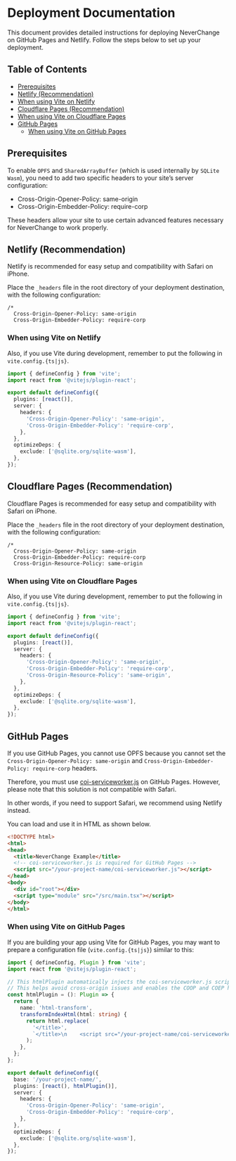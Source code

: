 # Deployment Documentation

This document provides detailed instructions for deploying NeverChange on GitHub Pages and Netlify. Follow the steps below to set up your deployment.

## Table of Contents
- [Prerequisites](#prerequisites)
- [Netlify (Recommendation)](#netlify-recommendation)
 - [When using Vite on Netlify](#when-using-vite-on-netlify)
- [Cloudflare Pages (Recommendation)](#cloudflare-pages-recommendation)
 - [When using Vite on Cloudflare Pages](#when-using-vite-on-cloudflare-pages)
- [GitHub Pages](#github-pages)
  - [When using Vite on GitHub Pages](#when-using-vite-on-github-pages)

## Prerequisites

To enable `OPFS` and `SharedArrayBuffer` (which is used internally by `SQLite Wasm`), you need to add two specific headers to your site’s server configuration:

* Cross-Origin-Opener-Policy: same-origin
* Cross-Origin-Embedder-Policy: require-corp

These headers allow your site to use certain advanced features necessary for NeverChange to work properly.

## Netlify (Recommendation)
Netlify is recommended for easy setup and compatibility with Safari on iPhone.

Place the `_headers` file in the root directory of your deployment destination, with the following configuration:

```
/*  
  Cross-Origin-Opener-Policy: same-origin
  Cross-Origin-Embedder-Policy: require-corp
```

### When using Vite on Netlify

Also, if you use Vite during development, remember to put the following in `vite.config.{ts|js}`.

```typescript
import { defineConfig } from 'vite';
import react from '@vitejs/plugin-react';

export default defineConfig({
  plugins: [react()],
  server: {
    headers: {
      'Cross-Origin-Opener-Policy': 'same-origin',
      'Cross-Origin-Embedder-Policy': 'require-corp',
    },
  },
  optimizeDeps: {
    exclude: ['@sqlite.org/sqlite-wasm'],
  },
});
```

## Cloudflare Pages (Recommendation)
Cloudflare Pages is recommended for easy setup and compatibility with Safari on iPhone.

Place the `_headers` file in the root directory of your deployment destination, with the following configuration:

```
/*
  Cross-Origin-Opener-Policy: same-origin
  Cross-Origin-Embedder-Policy: require-corp
  Cross-Origin-Resource-Policy: same-origin
```

### When using Vite on Cloudflare Pages

Also, if you use Vite during development, remember to put the following in `vite.config.{ts|js}`.

```typescript
import { defineConfig } from 'vite';
import react from '@vitejs/plugin-react';

export default defineConfig({
  plugins: [react()],
  server: {
    headers: {
      'Cross-Origin-Opener-Policy': 'same-origin',
      'Cross-Origin-Embedder-Policy': 'require-corp',
      'Cross-Origin-Resource-Policy': 'same-origin',
    },
  },
  optimizeDeps: {
    exclude: ['@sqlite.org/sqlite-wasm'],
  },
});
```

## GitHub Pages
If you use GitHub Pages, you cannot use OPFS because you cannot set the `Cross-Origin-Opener-Policy: same-origin` and `Cross-Origin-Embedder-Policy: require-corp` headers.

Therefore, you must use [coi-serviceworker.js](https://github.com/gzuidhof/coi-serviceworker) on GitHub Pages. However, please note that this solution is not compatible with Safari.

In other words, if you need to support Safari, we recommend using Netlify instead.

You can load and use it in HTML as shown below.

```html
<!DOCTYPE html>
<html>
<head>
  <title>NeverChange Example</title>
  <!-- coi-serviceworker.js is required for GitHub Pages -->
  <script src="/your-project-name/coi-serviceworker.js"></script>
</head>
<body>
  <div id="root"></div>
  <script type="module" src="/src/main.tsx"></script>
</body>
</html>
```

### When using Vite on GitHub Pages

If you are building your app using Vite for GitHub Pages, you may want to prepare a configuration file (`vite.config.{ts|js}`) similar to this:

```typescript
import { defineConfig, Plugin } from 'vite';
import react from '@vitejs/plugin-react';

// This htmlPlugin automatically injects the coi-serviceworker.js script into the HTML <head>.
// This helps avoid cross-origin issues and enables the COOP and COEP headers required for OPFS.
const htmlPlugin = (): Plugin => {
  return {
    name: 'html-transform',
    transformIndexHtml(html: string) {
      return html.replace(
        '</title>',
        `</title>\n    <script src="/your-project-name/coi-serviceworker.js"></script>`,
      );
    },
  };
};

export default defineConfig({
  base: '/your-project-name/',
  plugins: [react(), htmlPlugin()],
  server: {
    headers: {
      'Cross-Origin-Opener-Policy': 'same-origin',
      'Cross-Origin-Embedder-Policy': 'require-corp',
    },
  },
  optimizeDeps: {
    exclude: ['@sqlite.org/sqlite-wasm'],
  },
});
```